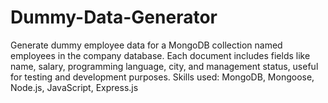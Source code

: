 # Dummy-Data-Generator
Generate dummy employee data for a MongoDB collection named employees in the company database. Each document includes fields like name, salary, programming language, city, and management status, useful for testing and development purposes.  Skills used: MongoDB, Mongoose, Node.js, JavaScript, Express.js

